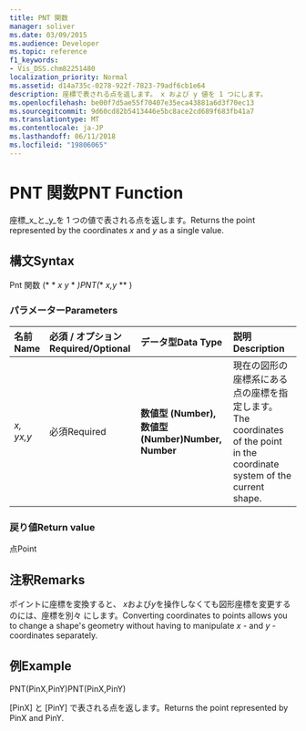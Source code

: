 ```yaml
---
title: PNT 関数
manager: soliver
ms.date: 03/09/2015
ms.audience: Developer
ms.topic: reference
f1_keywords:
- Vis_DSS.chm82251480
localization_priority: Normal
ms.assetid: d14a735c-0278-922f-7823-79adf6cb1e64
description: 座標で表される点を返します。 x および y 値を 1 つにします。
ms.openlocfilehash: be00f7d5ae55f70407e35eca43881a6d3f70ec13
ms.sourcegitcommit: 9d60cd82b5413446e5bc8ace2cd689f683fb41a7
ms.translationtype: MT
ms.contentlocale: ja-JP
ms.lasthandoff: 06/11/2018
ms.locfileid: "19806065"
---
```

# <a name="pnt-function"></a><span data-ttu-id="009b8-103">PNT 関数</span><span class="sxs-lookup"><span data-stu-id="009b8-103">PNT Function</span></span>

<span data-ttu-id="009b8-104">座標_x_と_y_を 1 つの値で表される点を返します。</span><span class="sxs-lookup"><span data-stu-id="009b8-104">Returns the point represented by the coordinates  _x_ and  _y_ as a single value.</span></span> 
  
## <a name="syntax"></a><span data-ttu-id="009b8-105">構文</span><span class="sxs-lookup"><span data-stu-id="009b8-105">Syntax</span></span>

<span data-ttu-id="009b8-106">Pnt 関数 (* * *x y* * *)</span><span class="sxs-lookup"><span data-stu-id="009b8-106">PNT(** *x,y* ** )</span></span> 
  
### <a name="parameters"></a><span data-ttu-id="009b8-107">パラメーター</span><span class="sxs-lookup"><span data-stu-id="009b8-107">Parameters</span></span>

|<span data-ttu-id="009b8-108">**名前**</span><span class="sxs-lookup"><span data-stu-id="009b8-108">**Name**</span></span>|<span data-ttu-id="009b8-109">**必須 / オプション**</span><span class="sxs-lookup"><span data-stu-id="009b8-109">**Required/Optional**</span></span>|<span data-ttu-id="009b8-110">**データ型**</span><span class="sxs-lookup"><span data-stu-id="009b8-110">**Data Type**</span></span>|<span data-ttu-id="009b8-111">**説明**</span><span class="sxs-lookup"><span data-stu-id="009b8-111">**Description**</span></span>|
|:-----|:-----|:-----|:-----|
| <span data-ttu-id="009b8-112">_x, y_</span><span class="sxs-lookup"><span data-stu-id="009b8-112">_x,y_</span></span> <br/> |<span data-ttu-id="009b8-113">必須</span><span class="sxs-lookup"><span data-stu-id="009b8-113">Required</span></span>  <br/> |<span data-ttu-id="009b8-114">**数値型 (Number),数値型 (Number)**</span><span class="sxs-lookup"><span data-stu-id="009b8-114">**Number, Number**</span></span> <br/> |<span data-ttu-id="009b8-115">現在の図形の座標系にある点の座標を指定します。</span><span class="sxs-lookup"><span data-stu-id="009b8-115">The coordinates of the point in the coordinate system of the current shape.</span></span>  <br/> |
   
### <a name="return-value"></a><span data-ttu-id="009b8-116">戻り値</span><span class="sxs-lookup"><span data-stu-id="009b8-116">Return value</span></span>

<span data-ttu-id="009b8-117">点</span><span class="sxs-lookup"><span data-stu-id="009b8-117">Point</span></span>
  
## <a name="remarks"></a><span data-ttu-id="009b8-118">注釈</span><span class="sxs-lookup"><span data-stu-id="009b8-118">Remarks</span></span>

<span data-ttu-id="009b8-119">ポイントに座標を変換すると、 *x*および*y*を操作しなくても図形座標を変更するのには、座標を別々 にします。</span><span class="sxs-lookup"><span data-stu-id="009b8-119">Converting coordinates to points allows you to change a shape's geometry without having to manipulate  *x*  - and  *y*  -coordinates separately.</span></span> 
  
## <a name="example"></a><span data-ttu-id="009b8-120">例</span><span class="sxs-lookup"><span data-stu-id="009b8-120">Example</span></span>

<span data-ttu-id="009b8-121">PNT(PinX,PinY)</span><span class="sxs-lookup"><span data-stu-id="009b8-121">PNT(PinX,PinY)</span></span> 
  
<span data-ttu-id="009b8-122">[PinX] と [PinY] で表される点を返します。</span><span class="sxs-lookup"><span data-stu-id="009b8-122">Returns the point represented by PinX and PinY.</span></span> 
  

